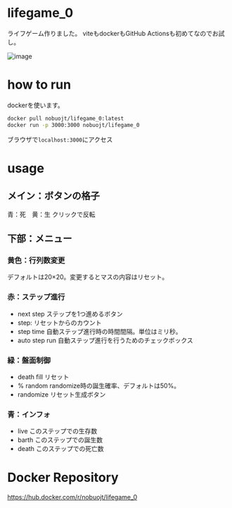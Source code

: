 # lifegame_0

ライフゲーム作りました。
viteもdockerもGitHub Actionsも初めてなのでお試し。

![image](https://github.com/user-attachments/assets/4cfa2b0c-8156-410b-bc37-8c9d75214865)

# how to run

dockerを使います。
```sh
docker pull nobuojt/lifegame_0:latest
docker run -p 3000:3000 nobuojt/lifegame_0
```

ブラウザで```localhost:3000```にアクセス

# usage

## メイン：ボタンの格子
青：死　黄：生
クリックで反転

## 下部：メニュー

### 黄色：行列数変更
デフォルトは20×20。変更するとマスの内容はリセット。

### 赤：ステップ進行
- next step ステップを1つ進めるボタン
- step: リセットからのカウント
- step time 自動ステップ進行時の時間間隔。単位はミリ秒。
- auto step run 自動ステップ進行を行うためのチェックボックス

### 緑：盤面制御
- death fill リセット
- % random randomize時の誕生確率、デフォルトは50%。
- randomize リセット生成ボタン

### 青：インフォ
- live このステップでの生存数
- barth このステップでの誕生数
- death このステップでの死亡数

# Docker Repository

https://hub.docker.com/r/nobuojt/lifegame_0

